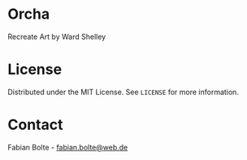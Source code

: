 

# Orcha

Recreate Art by Ward Shelley

# License

Distributed under the MIT License. See `LICENSE` for more information.

# Contact

Fabian Bolte - fabian.bolte@web.de